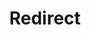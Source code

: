 ﻿---
layout: src/layouts/Redirect.astro
title: Redirect
redirect: https://yamldoc.liuyan.wang/docs/releases/issue-tracking/jira
pubDate:  2023-01-01
navSearch: false
navSitemap: false
navMenu: false
---

